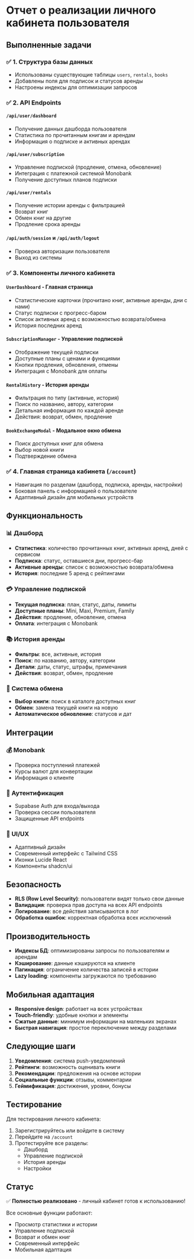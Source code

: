 # Отчет о реализации личного кабинета пользователя

## Выполненные задачи

### ✅ 1. Структура базы данных
- Использованы существующие таблицы `users`, `rentals`, `books`
- Добавлены поля для подписок и статусов аренды
- Настроены индексы для оптимизации запросов

### ✅ 2. API Endpoints

#### `/api/user/dashboard`
- Получение данных дашборда пользователя
- Статистика по прочитанным книгам и арендам
- Информация о подписке и активных арендах

#### `/api/user/subscription`
- Управление подпиской (продление, отмена, обновление)
- Интеграция с платежной системой Monobank
- Получение доступных планов подписки

#### `/api/user/rentals`
- Получение истории аренды с фильтрацией
- Возврат книг
- Обмен книг на другие
- Продление срока аренды

#### `/api/auth/session` и `/api/auth/logout`
- Проверка авторизации пользователя
- Выход из системы

### ✅ 3. Компоненты личного кабинета

#### `UserDashboard` - Главная страница
- Статистические карточки (прочитано книг, активные аренды, дни с нами)
- Статус подписки с прогресс-баром
- Список активных аренд с возможностью возврата/обмена
- История последних аренд

#### `SubscriptionManager` - Управление подпиской
- Отображение текущей подписки
- Доступные планы с ценами и функциями
- Кнопки продления, обновления, отмены
- Интеграция с Monobank для оплаты

#### `RentalHistory` - История аренды
- Фильтрация по типу (активные, история)
- Поиск по названию, автору, категории
- Детальная информация по каждой аренде
- Действия: возврат, обмен, продление

#### `BookExchangeModal` - Модальное окно обмена
- Поиск доступных книг для обмена
- Выбор новой книги
- Подтверждение обмена

### ✅ 4. Главная страница кабинета (`/account`)
- Навигация по разделам (дашборд, подписка, аренды, настройки)
- Боковая панель с информацией о пользователе
- Адаптивный дизайн для мобильных устройств

## Функциональность

### 📊 Дашборд
- **Статистика**: количество прочитанных книг, активных аренд, дней с сервисом
- **Подписка**: статус, оставшиеся дни, прогресс-бар
- **Активные аренды**: список с возможностью возврата/обмена
- **История**: последние 5 аренд с рейтингами

### 💳 Управление подпиской
- **Текущая подписка**: план, статус, даты, лимиты
- **Доступные планы**: Mini, Maxi, Premium, Family
- **Действия**: продление, обновление, отмена
- **Оплата**: интеграция с Monobank

### 📚 История аренды
- **Фильтры**: все, активные, история
- **Поиск**: по названию, автору, категории
- **Детали**: даты, статус, штрафы, примечания
- **Действия**: возврат, обмен, продление

### 🔄 Система обмена
- **Выбор книги**: поиск в каталоге доступных книг
- **Обмен**: замена текущей книги на новую
- **Автоматическое обновление**: статусов и дат

## Интеграции

### 💰 Monobank
- Проверка поступлений платежей
- Курсы валют для конвертации
- Информация о клиенте

### 🔐 Аутентификация
- Supabase Auth для входа/выхода
- Проверка сессии пользователя
- Защищенные API endpoints

### 📱 UI/UX
- Адаптивный дизайн
- Современный интерфейс с Tailwind CSS
- Иконки Lucide React
- Компоненты shadcn/ui

## Безопасность

- **RLS (Row Level Security)**: пользователи видят только свои данные
- **Валидация**: проверка прав доступа на всех API endpoints
- **Логирование**: все действия записываются в лог
- **Обработка ошибок**: корректная обработка всех исключений

## Производительность

- **Индексы БД**: оптимизированы запросы по пользователям и арендам
- **Кэширование**: данные кэшируются на клиенте
- **Пагинация**: ограничение количества записей в истории
- **Lazy loading**: компоненты загружаются по требованию

## Мобильная адаптация

- **Responsive design**: работает на всех устройствах
- **Touch-friendly**: удобные кнопки и элементы
- **Сжатые данные**: минимум информации на маленьких экранах
- **Быстрая навигация**: простое переключение между разделами

## Следующие шаги

1. **Уведомления**: система push-уведомлений
2. **Рейтинги**: возможность оценивать книги
3. **Рекомендации**: предложения на основе истории
4. **Социальные функции**: отзывы, комментарии
5. **Геймификация**: достижения, уровни, бонусы

## Тестирование

Для тестирования личного кабинета:

1. Зарегистрируйтесь или войдите в систему
2. Перейдите на `/account`
3. Протестируйте все разделы:
   - Дашборд
   - Управление подпиской
   - История аренды
   - Настройки

## Статус

✅ **Полностью реализовано** - личный кабинет готов к использованию!

Все основные функции работают:
- Просмотр статистики и истории
- Управление подпиской
- Возврат и обмен книг
- Современный интерфейс
- Мобильная адаптация
